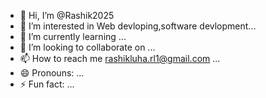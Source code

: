 - 👋 Hi, I’m @Rashik2025
- 👀 I’m interested in Web devloping,software devlopment...
- 🌱 I’m currently learning ...
- 💞️ I’m looking to collaborate on ...
- 📫 How to reach me rashikluha.rl1@gmail.com ...
- 😄 Pronouns: ...
- ⚡ Fun fact: ...

<!---
Rashik2025/Rashik2025 is a ✨ special ✨ repository because its `README.md` (this file) appears on your GitHub profile.
You can click the Preview link to take a look at your changes.
--->
